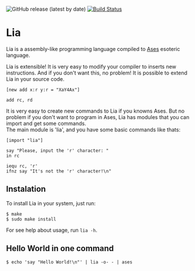 ![GitHub release (latest by date)](https://img.shields.io/github/v/release/Silva97/Lia)
[![Build Status](https://travis-ci.com/Silva97/Lia.svg?branch=master)](https://travis-ci.com/Silva97/Lia)

# Lia
Lia is a assembly-like programming language compiled to
[Ases](https://github.com/Silva97/Ases) esoteric language.

Lia is extensible! It is very easy to modify your compiler to inserts new instructions.
And if you don't want this, no problem! It is possible to extend Lia in your source code.

```
[new add x:r y:r = "XaY4Ax"]

add rc, rd
```

It is very easy to create new commands to Lia if you knowns Ases. But no problem if you don't want to program in Ases, Lia has modules that you can import and get some commands.  
The main module is 'lia', and you have some basic commands like thats:

```
[import "lia"]

say "Please, input the 'r' character: "
in rc

iequ rc, 'r'
ifnz say "It's not the 'r' character!\n"
```

## Instalation
To install Lia in your system, just run:

```
$ make
$ sudo make install
```

For see help about usage, run `lia -h`.

## Hello World in one command
```
$ echo 'say "Hello World!\n"' | lia -o- - | ases
```